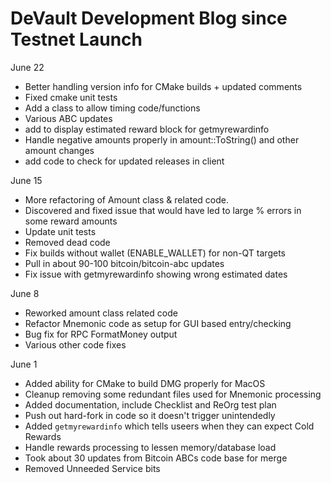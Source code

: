 
# DeVault Development Blog since Testnet Launch

June 22

* Better handling version info for CMake builds + updated comments
* Fixed cmake unit tests
* Add a class to allow timing code/functions
* Various ABC updates
* add to display estimated reward block for getmyrewardinfo
* Handle negative amounts properly in amount::ToString() and other amount changes
* add code to check for updated releases in client

June 15

* More refactoring of Amount class & related code.
* Discovered and fixed issue that would have led to large % errors in some reward amounts
* Update unit tests
* Removed dead code
* Fix builds without wallet (ENABLE_WALLET) for non-QT targets
* Pull in about 90-100 bitcoin/bitcoin-abc updates
* Fix issue with getmyrewardinfo showing wrong estimated dates


June 8

* Reworked amount class related code
* Refactor Mnemonic code as setup for GUI based entry/checking
* Bug fix for RPC FormatMoney output
* Various other code fixes


June 1

* Added ability for CMake to build DMG properly for MacOS
* Cleanup removing some redundant files used for Mnemonic processing
* Added documentation, include Checklist and ReOrg test plan
* Push out hard-fork in code so it doesn't trigger unintendedly
* Added `getmyrewardinfo` which tells useers when they can expect Cold Rewards
* Handle rewards processing to lessen memory/database load
* Took about 30 updates from Bitcoin ABCs code base for merge
* Removed Unneeded Service bits

